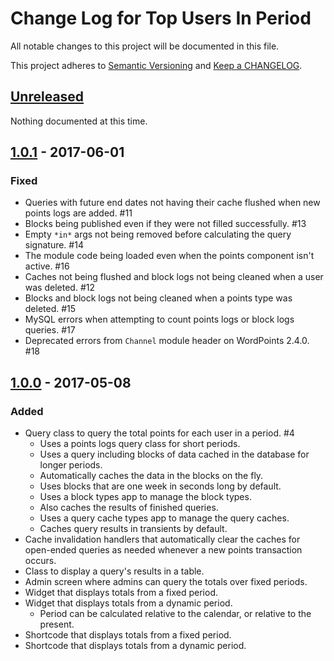 # Change Log for Top Users In Period

All notable changes to this project will be documented in this file.

This project adheres to [Semantic Versioning](http://semver.org/) and [Keep a CHANGELOG](http://keepachangelog.com/).

## [Unreleased]

Nothing documented at this time.

## [1.0.1] - 2017-06-01

### Fixed

- Queries with future end dates not having their cache flushed when new points logs
  are added. #11
- Blocks being published even if they were not filled successfully. #13
- Empty `*in*` args not being removed before calculating the query signature. #14
- The module code being loaded even when the points component isn't active. #16
- Caches not being flushed and block logs not being cleaned when a user was deleted. #12
- Blocks and block logs not being cleaned when a points type was deleted. #15
- MySQL errors when attempting to count points logs or block logs queries. #17
- Deprecated errors from `Channel` module header on WordPoints 2.4.0. #18

## [1.0.0] - 2017-05-08

### Added

- Query class to query the total points for each user in a period. #4
  - Uses a points logs query class for short periods.
  - Uses a query including blocks of data cached in the database for longer periods.
  - Automatically caches the data in the blocks on the fly.
  - Uses blocks that are one week in seconds long by default.
  - Uses a block types app to manage the block types.
  - Also caches the results of finished queries.
  - Uses a query cache types app to manage the query caches.
  - Caches query results in transients by default.
- Cache invalidation handlers that automatically clear the caches for open-ended
  queries as needed whenever a new points transaction occurs.
- Class to display a query's results in a table.
- Admin screen where admins can query the totals over fixed periods.
- Widget that displays totals from a fixed period.
- Widget that displays totals from a dynamic period.
  - Period can be calculated relative to the calendar, or relative to the present.
- Shortcode that displays totals from a fixed period.
- Shortcode that displays totals from a dynamic period.

[unreleased]: https://github.com/WordPoints/top-users-in-period/compare/master...HEAD
[1.0.1]: https://github.com/WordPoints/top-users-in-period/compare/1.0.0...1.0.1
[1.0.0]: https://github.com/WordPoints/top-users-in-period/compare/...1.0.0
